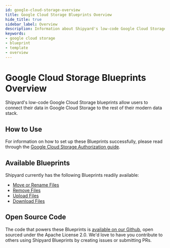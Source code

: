 ```yaml
---
id: google-cloud-storage-overview
title: Google Cloud Storage Blueprints Overview
hide_title: true
sidebar_label: Overview
description: Information about Shipyard's low-code Google Cloud Storage templates.
keywords:
- google cloud storage
- blueprint
- template
- overview
---
```


# Google Cloud Storage Blueprints Overview

Shipyard's low-code Google Cloud Storage blueprints allow users to connect their data in Google Cloud Storage to the rest of their modern data stack.


## How to Use
For information on how to set up these Blueprints successfully, please read through the [Google Cloud Storage Authorization guide](google-cloud-storage-authorization.md).


## Available Blueprints
Shipyard currently has the following Blueprints readily available: 
- [Move or Rename Files](google-cloud-storage-move-or-rename-files.md)
- [Remove Files](google-cloud-storage-remove-files.md)
- [Upload Files](google-cloud-storage-upload-files.md)
- [Download Files](google-cloud-storage-download-files.md)

## Open Source Code
The code that powers these Blueprints is [available on our Github](https://www.shipyardapp.com/docs/blueprint-library/google-cloud-storage), open sourced under the Apache License 2.0. We'd love to have you contribute to others using Shipyard Blueprints by creating issues or submitting PRs.
